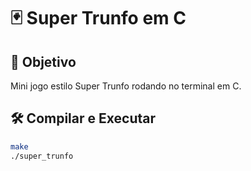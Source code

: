 # 🃏 Super Trunfo em C

## 🎯 Objetivo
Mini jogo estilo Super Trunfo rodando no terminal em C.

## 🛠 Compilar e Executar

```bash
make
./super_trunfo

